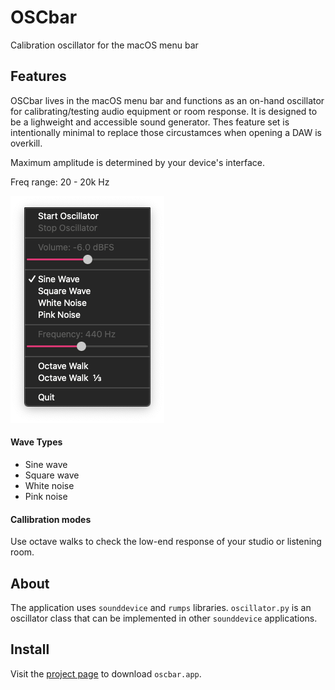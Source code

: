 # OSCbar
Calibration oscillator for the macOS menu bar

## Features
OSCbar lives in the macOS menu bar and functions as an on-hand oscillator for calibrating/testing audio equipment or room response.  It is designed to be a lighweight and accessible sound generator.  Thes feature set is intentionally minimal to replace those circustamces when opening a DAW is overkill.

Maximum amplitude is determined by your device's interface.

Freq range: 20 - 20k Hz

![alt text](https://github.com/cmohnacs/oscbar/blob/main/media/appview.png?raw=true)

#### Wave Types
- Sine wave
- Square wave
- White noise
- Pink noise

#### Callibration modes
Use octave walks to check the low-end response of your studio or listening room.

## About
The application uses ```sounddevice``` and ```rumps``` libraries.  ```oscillator.py``` is an oscillator class that can be implemented in other ```sounddevice``` applications.

## Install
Visit the [project page](https://cmohnacs.github.io/oscbar/) to download ```oscbar.app```.

